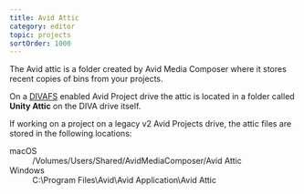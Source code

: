 ```yaml
---
title: Avid Attic
category: editor
topic: projects
sortOrder: 1000
---
```


The Avid attic is a folder created by Avid Media Composer where it stores recent copies of bins from your projects.

On a [DIVAFS](/v4/editor/about-divafs.html) enabled Avid Project drive the attic is located in a folder called **Unity Attic** on the DIVA drive itself.

If working on a project on a legacy v2 Avid Projects drive, the attic files are stored in the following locations:

<dl>
  <dt>macOS</dt>
  <dd>/Volumes/Users/Shared/AvidMediaComposer/Avid Attic</dd>

  <dt>Windows</dt>
  <dd>C:\Program Files\Avid\Avid Application\Avid Attic</dd>
</dl>

